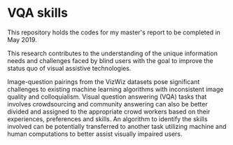 # VQA skills

This repository holds the codes for my master's report to be completed in May 2019.

This research contributes to the understanding of the unique information needs and challenges faced by blind users with the goal to improve the status quo of visual assistive technologies.

Image-question pairings from the VizWiz datasets pose significant challenges to existing machine learning algorithms with inconsistent image quality and colloquialism. Visual question answering (VQA) tasks that involves crowdsourcing and community answering can also be better divided and assigned to the appropriate crowd workers based on their experiences, preferences and skills. An algorithm to identify the skills involved can be potentially transferred to another task utilizing machine and human computations to better assist visually impaired users. 
